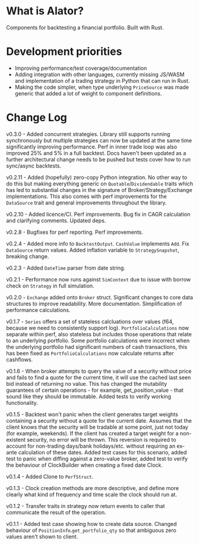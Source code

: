 # What is Alator?

Components for backtesting a financial portfolio. Built with Rust.

# Development priorities

* Improving performance/test coverage/documentation
* Adding integration with other languages, currently missing JS/WASM and implementation of a trading strategy in Python that can run in Rust.
* Making the code simpler, when type underlying `PriceSource` was made generic that added a lot of weight to component definitions.

# Change Log

v0.3.0 - Added concurrent strategies. Library still supports running synchronously but multiple strategies can now be updated at the same time significantly improving performance. Perf in inner trade loop was also improved 25% and 5% in a full backtest. Docs haven't been updated as a further architectural change needs to be pushed but tests cover how to run sync/async backtests. 

v0.2.11 - Added (hopefully) zero-copy Python integration. No other way to do this but making everything generic on `Quotable`/`Dividendable` traits which has led to substantial changes in the signature of Broker/Strategy/Exchange implementations. This also comes with perf improvements for the `DataSource` trait and general improvements throughout the library.

v0.2.10 - Added licence/CI. Perf improvements. Bug fix in CAGR calculation and clarifying comments. Updated deps.

v0.2.8 - Bugfixes for perf reporting. Perf improvements.

v0.2.4 - Added more info to `BacktestOutput`. `CashValue` implements `Add`. Fix `DataSource` return values. Added inflation variable to `StrategySnapshot`, breaking change.

v0.2.3 - Added `DateTime` parser from date string.

v0.2.1 - Performance now runs against `SimContext` due to issue with borrow check on `Strategy` in full simulation.

v0.2.0 - `Exchange` added onto `Broker` struct. Significant changes to core data structures to improve readability. More documentation. Simplification of performance calculations.

v0.1.7 - `Series` offers a set of stateless calcluations over values (f64, because we need to consistently support log). `PortfolioCalculations` now separate within perf, also stateless but includes those operations that relate to an underlying portfolio. Some portfolio calculations were incorrect when the underlying portfolio had significant numbers of cash transactions, this has been fixed as `PortfolioCalculations` now calculate returns after cashflows.

v0.1.6 - When broker attempts to query the value of a security without price and fails to find a quote for the current time, it will use the cached last seen bid instead of returning no value. This has changed the mutability guarantees of certain operations - for example, get_position_value - that sound like they should be immutable. Added tests to verify working functionality.

v0.1.5 - Backtest won't panic when the client generates target weights containing a security without a quote for the current date. Assumes that the client knows that the security will be tradable at some point, just not today (for example, weekends). If the client has created a target weight for a non-existent security, no error will be thrown. This reversion is required to account for non-trading days/bank holidays/etc. without requiring an ex-ante calculation of these dates. Added test cases for this scenario, added test to panic when diffing against a zero-value broker, added test to verify the behaviour of ClockBuilder when creating a fixed date Clock.

v0.1.4 - Added Clone to `PerfStruct`.

v0.1.3 - Clock creation methods are more descriptive, and define more clearly what kind of frequency and time scale the clock should run at.

v0.1.2 - Transfer traits in strategy now return events to caller that communicate the result of the operation.

v0.1.1 - Added test case showing how to create data source. Changed behaviour of `PositionInfo`.`get_portfolio_qty` so that ambiguous zero values aren't shown to client. 
